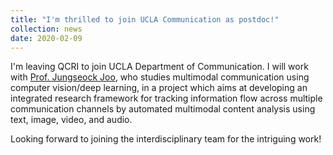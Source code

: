 ```yaml
---
title: "I'm thrilled to join UCLA Communication as postdoc!"
collection: news
date: 2020-02-09
---
```


I'm leaving QCRI to join UCLA Department of Communication. I will work with [Prof. Jungseock Joo](http://jsjoo.com), who studies multimodal communication using computer vision/deep learning, in a project which aims at developing an integrated research framework for tracking information flow across multiple communication channels by automated multimodal content analysis using text, image, video, and audio.

Looking forward to joining the interdisciplinary team for the intriguing work!

